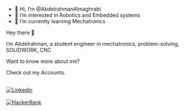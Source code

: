 - 👋 Hi, I’m @AbdelrahmanAlmaghrabi
- 👀 I’m interested in Robotics and Embedded systems
- 🌱 I’m currently learning Mechatronics
 


Hey there 👋

I’m Abdelrahman, a student engineer in mechatronics, problem-solving, SOLIDWORK, CNC

Want to know more about me?

Check out my Accounts.

<html> 
<body>
    <br>
    <a href="https://www.linkedin.com/in/abdul-rahman-yousef-almaghrabi/">
        <img src="https://img.shields.io/badge/LinkedIn-Abdul%20Rahman%20Yousef%20Almaghrabi-blue?logo=Linkedin&logoColor=blue&labelColor=black" alt="LinkedIn">
    </a>
    </br>
</body>
</html>


<html> 
<body>
    <br>
    <a href="https://www.hackerrank.com/profile/bodbaosh258">  
        <img src="https://img.shields.io/badge/HackerRank-bodbaosh258-brightgreen?logo=HackerRank&logoColor=Green&labelColor=black" alt="HackerRank">  
    </a>
    </br>
</body>
</html>
 


